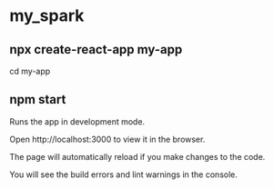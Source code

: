 # my_spark

## npx create-react-app my-app

cd my-app

## npm start

Runs the app in development mode.

Open http://localhost:3000 to view it in the browser.

The page will automatically reload if you make changes to the code.

You will see the build errors and lint warnings in the console.



